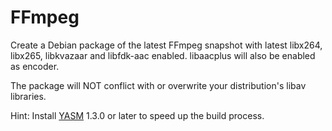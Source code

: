FFmpeg
======

Create a Debian package of the latest FFmpeg snapshot with latest libx264, libx265, libkvazaar and libfdk-aac enabled.
libaacplus will also be enabled as encoder.

The package will NOT conflict with or overwrite your distribution's libav libraries.

Hint: Install [YASM](../../devel/yasm) 1.3.0 or later to speed up the build process.

